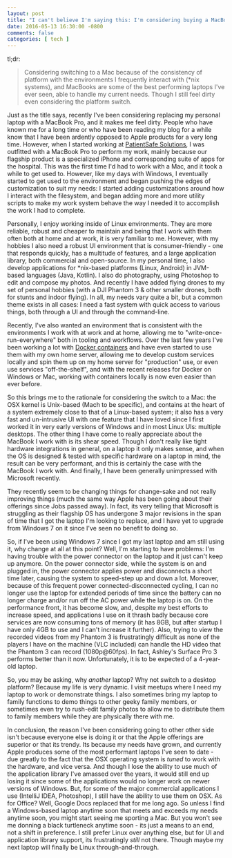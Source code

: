 ```yaml
---
layout: post
title: "I can't believe I'm saying this: I'm considering buying a MacBook Pro"
date: 2016-05-13 16:30:00 -0800
comments: false
categories: [ tech ]
---
```

tl;dr:
> Considering switching to a Mac because of the consistency of platform with the
> environments I frequently interact with (\*nix systems), and MacBooks are some
> of the best performing laptops I've ever seen, able to handle my current needs.
> Though I still feel dirty even considering the platform switch.

Just as the title says, recently I've been considering replacing my personal
laptop with a MacBook Pro, and it makes me feel dirty. People who have known me
for a long time or who have been reading my blog for a while know that I have
been ardently opposed to Apple products for a very long time. However, when I
started working at [PatientSafe Solutions](http://www.patientsafesolutions.com/),
I was outfitted with a MacBook Pro to perform my work, mainly because our
flagship product is a specialized iPhone and corresponding suite of apps for
the hospital. This was the first time I'd had to work with a Mac, and it took a
while to get used to. However, like my days with Windows, I eventually started
to get used to the environment and began pushing the edges of customization to
suit my needs: I started adding customizations around how I interact with the
filesystem, and began adding more and more utility scripts to make my work
system behave the way I needed it to accomplish the work I had to complete.

Personally, I enjoy working inside of Linux environments. They are more
reliable, robust and cheaper to maintain and being that I work with them often
both at home and at work, it is very familiar to me. However, with my hobbies I
also need a robust UI environment that is consumer-friendly - one that responds
quickly, has a multitude of features, and a large application library, both
commercial and open-source. In my personal time, I also develop applications for
\*nix-based platforms (Linux, Android) in JVM-based languages (Java, Kotlin).
I also do photography, using Photoshop to edit and compose my photos. And
recently I have added flying drones to my set of personal hobbies (with a DJI
Phantom 3 & other smaller drones, both for stunts and indoor flying). In all,
my needs vary quite a bit, but a common theme exists in all cases: I need a fast
system with quick access to various things, both through a UI and through the
command-line.

Recently, I've also wanted an environment that is consistent with the
environments I work with at work and at home, allowing me to "write-once-
run-everywhere" both in tooling and workflows. Over the last few years I've been
working a lot with [Docker containers](https://docker.io) and have even started
to use them with my own home server, allowing me to develop custom services
locally and spin them up on my home server for "production" use, or even use
services "off-the-shelf", and with the recent releases for Docker on Windows or
Mac, working with containers locally is now even easier than ever before.

So this brings me to the rationale for considering the switch to a Mac: the OSX
kernel is Unix-based (Mach to be specific), and contains at the heart of a
system extremely close to that of a Linux-based system; it also has a very
fast and un-intrusive UI with one feature that I have loved since I first
worked it in very early versions of Windows and in most Linux UIs:
multiple desktops. The other thing I have come to really appreciate about the
MacBook I work with is its shear speed. Though I don't really like tight
hardware integrations in general, on a laptop it only makes sense, and when the
OS is designed & tested with specific hardware on a laptop in mind, the result
can be very performant, and this is certainly the case with the MacBook I work
with. And finally, I have been generally unimpressed with Microsoft recently.

They recently seem to be changing things for change-sake and not really
improving things (much the same way Apple has been going about their offerings
since Jobs passed away). In fact, its very telling that Microsoft is struggling
as their flagship OS has undergone 3 major revisions in the span of time that
I got the laptop I'm looking to replace, and I have yet to upgrade from Windows
7 on it since I've seen no benefit to doing so.

So, if I've been using Windows 7 since I got my last laptop and am still using
it, why change at all at this point? Well, I'm starting to have problems:
I'm having trouble with the power connector on the laptop and it just can't keep
up anymore. On the power connector side, while the system is on and plugged in,
the power connector applies power and disconnects a short time later, causing
the system to speed-step up and down a lot. Moreover, because of this
frequent power connected-disconnected cycling, I can no longer use the laptop
for extended periods of time since the battery can no longer charge and/or run
off the AC power while the laptop is on. On the performance front, it has become
slow, and, despite my best efforts to increase speed, and applications I use on
it thrash badly because core services are now consuming tons of memory (it has
8GB, but after startup I have only 4GB to use and I can't increase it further).
Also, trying to view the recorded videos from my Phantom 3 is frustratingly
difficult as none of the players I have on the machine (VLC included) can handle
the HD video that the Phantom 3 can record (1080p@60fps). In fact, Ashley's
Surface Pro 3 performs better than it now. Unfortunately, it is to be expected
of a 4-year-old laptop.

So, you may be asking, why _another_ laptop? Why not switch to a desktop
platform? Because my life is very dynamic. I visit meetups where I need my
laptop to work or demonstrate things. I also sometimes bring my laptop to family
functions to demo things to other geeky family members, or sometimes even try to
rush-edit family photos to allow me to distribute them to family members while
they are physically there with me.

In conclusion, the reason I've been considering going to other other side isn't
because everyone else is doing it or that the Apple offerings are superior or
that its trendy. Its because my needs have grown, and currently Apple produces
some of the most performant laptops I've seen to date - due greatly to the fact
that the OSX operating system is _tuned_ to work with the hardware, and vice
versa. And though I lose the ability to use much of the application library I've
amassed over the years, it would still end up losing it since some of the applications
would no longer work on newer versions of Windows. But, for some of the major
commercial applications I use (IntelliJ IDEA, Photoshop), I still have the
ability to use them on OSX. As for Office? Well, Google Docs replaced that for
me long ago. So unless I find a Windows-based laptop anytime soon that meets and
exceeds my needs anytime soon, you might start seeing me sporting a Mac. But you
won't see me donning a black turtleneck anytime soon - its just a means to an
end, not a shift in preference. I still prefer Linux over anything else, but for
UI and application library support, its frustratingly _still_ not there. Though
maybe my next laptop will finally be Linux through-and-through.
